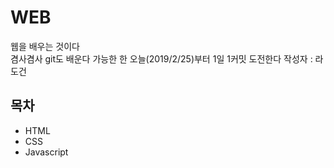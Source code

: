 # WEB
웹을 배우는 것이다  
겸사겸사 git도 배운다 
가능한 한 오늘(2019/2/25)부터 1일 1커밋 도전한다 
작성자 : 라도건
## 목차
- HTML
- CSS
- Javascript


